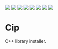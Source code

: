 ![](https://shields.io/github/license/phuang1024/cip)
![](https://img.shields.io/badge/server-running-success)
![](https://shields.io/github/issues/phuang1024/cip)
![](https://shields.io/github/issues-pr/phuang1024/cip)
![](https://shields.io/github/repo-size/phuang1024/cip)
![](https://shields.io/github/commit-activity/m/phuang1024/cip)
![](https://readthedocs.org/projects/piano-video/badge/?version=latest)
![](https://img.shields.io/tokei/lines/github/phuang1024/cip)

# Cip

C++ library installer.

